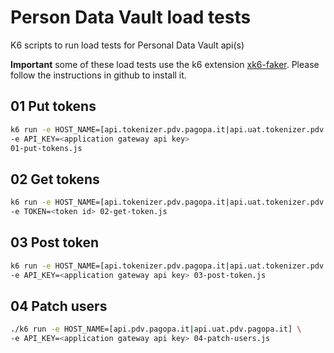 # Person Data Vault load tests
K6 scripts to run load tests for Personal Data Vault api(s)

**Important** some of these load tests use the k6 extension [xk6-faker](https://github.com/szkiba/xk6-faker). Please follow the instructions in github to install it.

## 01 Put tokens

```bash
k6 run -e HOST_NAME=[api.tokenizer.pdv.pagopa.it|api.uat.tokenizer.pdv.pagopa.it] \
-e API_KEY=<application gateway api key>
01-put-tokens.js
```

## 02 Get tokens

```bash
k6 run -e HOST_NAME=[api.tokenizer.pdv.pagopa.it|api.uat.tokenizer.pdv.pagopa.it] -e API_KEY=<application gateway api key> \
-e TOKEN=<token id> 02-get-token.js
```

## 03 Post token

```bash
k6 run -e HOST_NAME=[api.tokenizer.pdv.pagopa.it|api.uat.tokenizer.pdv.pagopa.it] \
-e API_KEY=<application gateway api key> 03-post-token.js
```

## 04 Patch users 

```bash
./k6 run -e HOST_NAME=[api.pdv.pagopa.it|api.uat.pdv.pagopa.it] \
-e API_KEY=<application gateway api key> 04-patch-users.js 
```
